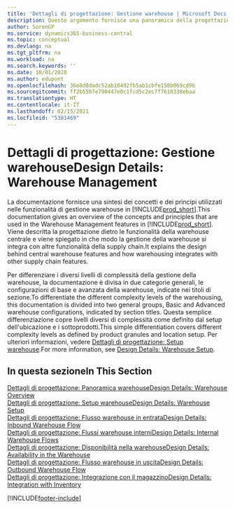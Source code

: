 ```yaml
---
title: 'Dettagli di progettazione: Gestione warehouse | Microsoft Docs'
description: Questo argomento fornisce una panoramica della progettazione, dei concetti e dei principi alla base delle funzionalità di gestione warehouse in Business Central.
author: SorenGP
ms.service: dynamics365-business-central
ms.topic: conceptual
ms.devlang: na
ms.tgt_pltfrm: na
ms.workload: na
ms.search.keywords: ''
ms.date: 10/01/2020
ms.author: edupont
ms.openlocfilehash: 36e8d8dadc52ab10492fb5ab1cbfe158b069cd9b
ms.sourcegitcommit: ff2b55b7e790447e0c1fcd5c2ec7f7610338ebaa
ms.translationtype: HT
ms.contentlocale: it-IT
ms.lasthandoff: 02/15/2021
ms.locfileid: "5381469"
---
```

# <a name="design-details-warehouse-management"></a><span data-ttu-id="0fb4b-103">Dettagli di progettazione: Gestione warehouse</span><span class="sxs-lookup"><span data-stu-id="0fb4b-103">Design Details: Warehouse Management</span></span>
<span data-ttu-id="0fb4b-104">La documentazione fornisce una sintesi dei concetti e dei principi utilizzati nelle funzionalità di gestione warehouse in [!INCLUDE[prod_short](includes/prod_short.md)].</span><span class="sxs-lookup"><span data-stu-id="0fb4b-104">This documentation gives an overview of the concepts and principles that are used in the Warehouse Management features in [!INCLUDE[prod_short](includes/prod_short.md)].</span></span> <span data-ttu-id="0fb4b-105">Viene descritta la progettazione dietro le funzionalità della warehouse centrale e viene spiegato in che modo la gestione della warehouse si integra con altre funzionalità della supply chain.</span><span class="sxs-lookup"><span data-stu-id="0fb4b-105">It explains the design behind central warehouse features and how warehousing integrates with other supply chain features.</span></span>  

<span data-ttu-id="0fb4b-106">Per differenziare i diversi livelli di complessità della gestione della warehouse, la documentazione è divisa in due categorie generali, le configurazioni di base e avanzata della warehouse, indicate nei titoli di sezione.</span><span class="sxs-lookup"><span data-stu-id="0fb4b-106">To differentiate the different complexity levels of the warehousing, this documentation is divided into two general groups, Basic and Advanced warehouse configurations, indicated by section titles.</span></span> <span data-ttu-id="0fb4b-107">Questa semplice differenziazione copre livelli diversi di complessità come definito dal setup dell'ubicazione e i sottoprodotti.</span><span class="sxs-lookup"><span data-stu-id="0fb4b-107">This simple differentiation covers different complexity levels as defined by product granules and location setup.</span></span> <span data-ttu-id="0fb4b-108">Per ulteriori informazioni, vedere [Dettagli di progettazione: Setup warehouse](design-details-warehouse-setup.md).</span><span class="sxs-lookup"><span data-stu-id="0fb4b-108">For more information, see [Design Details: Warehouse Setup](design-details-warehouse-setup.md).</span></span>  

## <a name="in-this-section"></a><span data-ttu-id="0fb4b-109">In questa sezione</span><span class="sxs-lookup"><span data-stu-id="0fb4b-109">In This Section</span></span>  
[<span data-ttu-id="0fb4b-110">Dettagli di progettazione: Panoramica warehouse</span><span class="sxs-lookup"><span data-stu-id="0fb4b-110">Design Details: Warehouse Overview</span></span>](design-details-warehouse-overview.md)  
[<span data-ttu-id="0fb4b-111">Dettagli di progettazione: Setup warehouse</span><span class="sxs-lookup"><span data-stu-id="0fb4b-111">Design Details: Warehouse Setup</span></span>](design-details-warehouse-setup.md)  
[<span data-ttu-id="0fb4b-112">Dettagli di progettazione: Flusso warehouse in entrata</span><span class="sxs-lookup"><span data-stu-id="0fb4b-112">Design Details: Inbound Warehouse Flow</span></span>](design-details-inbound-warehouse-flow.md)  
[<span data-ttu-id="0fb4b-113">Dettagli di progettazione: Flussi warehouse interni</span><span class="sxs-lookup"><span data-stu-id="0fb4b-113">Design Details: Internal Warehouse Flows</span></span>](design-details-internal-warehouse-flows.md)  
[<span data-ttu-id="0fb4b-114">Dettagli di progettazione: Disponibilità nella warehouse</span><span class="sxs-lookup"><span data-stu-id="0fb4b-114">Design Details: Availability in the Warehouse</span></span>](design-details-availability-in-the-warehouse.md)  
[<span data-ttu-id="0fb4b-115">Dettagli di progettazione: Flusso warehouse in uscita</span><span class="sxs-lookup"><span data-stu-id="0fb4b-115">Design Details: Outbound Warehouse Flow</span></span>](design-details-outbound-warehouse-flow.md)  
[<span data-ttu-id="0fb4b-116">Dettagli di progettazione: Integrazione con il magazzino</span><span class="sxs-lookup"><span data-stu-id="0fb4b-116">Design Details: Integration with Inventory</span></span>](design-details-integration-with-inventory.md)


[!INCLUDE[footer-include](includes/footer-banner.md)]